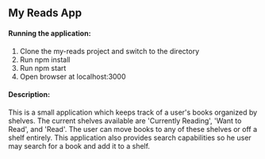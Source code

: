 ## My Reads App

#### Running the application:
1. Clone the my-reads project and switch to the directory
2. Run npm install
3. Run npm start
4. Open browser at localhost:3000

#### Description:
This is a small application which keeps track of a user's books organized by shelves. The current shelves available are 'Currently Reading',
 'Want to Read', and 'Read'. The user can move books to any of these shelves or off a shelf entirely. This application also provides search
 capabilities so he user may search for a book and add it to a shelf.